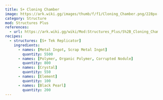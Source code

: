 ```yaml
---
title: S+ Cloning Chamber
image: https://ark.wiki.gg/images/thumb/f/f1/Cloning_Chamber.png/228px-Cloning_Chamber.png
category: Structure
mod: Structures Plus
references:
  - url: https://ark.wiki.gg/wiki/Mod:Structures_Plus/S%2B_Cloning_Chamber
recipes: 
  - structures: [S+ Tek Replicator]
    ingredients: 
      - names: [Metal Ingot, Scrap Metal Ingot]
        quantity: 5500
      - names: [Polymer, Organic Polymer, Corrupted Nodule]
        quantity: 800
      - names: [Crystal]
        quantity: 550
      - names: [Element]
        quantity: 100
      - names: [Black Pearl]
        quantity: 200
---
```

